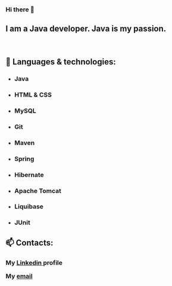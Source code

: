 ### Hi there 👋

<h2> I am a Java developer. Java is my passion. </h2>
<br>
<h2> 🧰 Languages & technologies: </h2>
<ul>
<li><h3> Java </h3></li>  
<li><h3> HTML & CSS </h3></li>   
<li><h3> MySQL </h3></li>    
<li><h3> Git </h3></li>   
<li><h3> Maven </h3></li>  
<li><h3> Spring </h3></li>  
<li><h3> Hibernate </h3></li>  
<li><h3> Apache Tomcat </h3></li>
<li><h3> Liquibase </h3></li>  
<li><h3> JUnit </h3></li>
</ul>
<h2> 📫 Contacts: </h2>

<h3> My <a href = "https://www.linkedin.com/in/sergey-altshuler-4441461b1/"> Linkedin </a> profile

My [email](mailto:altshuler-it@mail.ru)  </h3>


